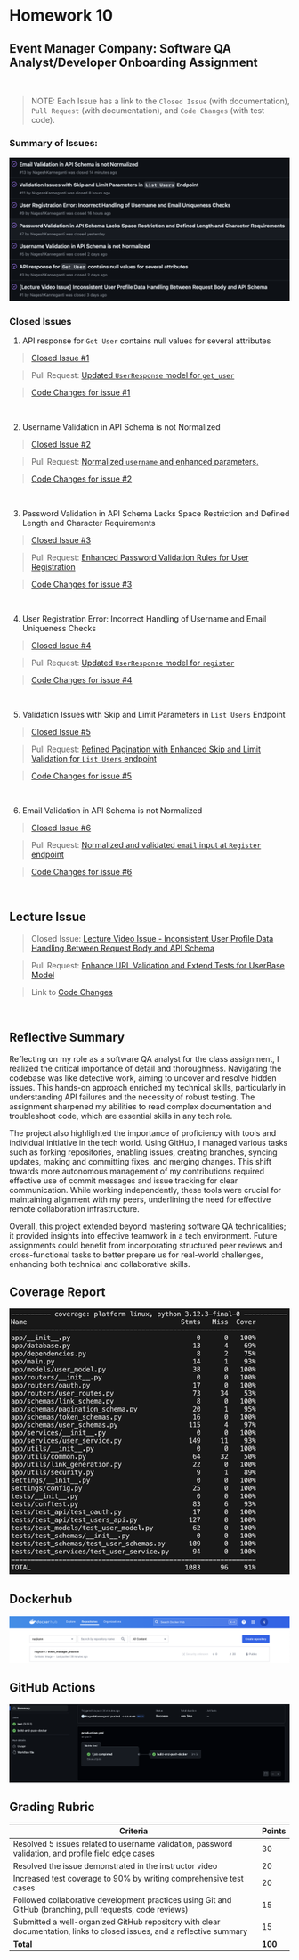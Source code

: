 # Homework 10
## Event Manager Company: Software QA Analyst/Developer Onboarding Assignment
<br>

> NOTE: Each Issue has a link to the `Closed Issue` (with documentation), `Pull Request` (with documentation), and `Code Changes` (with test code).

### Summary of Issues:
![List of Issues](Embedded_Files/Issues.png)

### Closed Issues
1. API response for `Get User` contains null values for several attributes
> [Closed Issue #1](https://github.com/NageshKanneganti/event_manager_practice/issues/3)

> Pull Request: [Updated `UserResponse` model for `get_user`](https://github.com/NageshKanneganti/event_manager_practice/pull/4)

> [Code Changes for issue #1](https://github.com/NageshKanneganti/event_manager_practice/pull/4/files)
<br>

2. Username Validation in API Schema is not Normalized
> [Closed Issue #2](https://github.com/NageshKanneganti/event_manager_practice/issues/5)

> Pull Request: [Normalized `username` and enhanced parameters.](https://github.com/NageshKanneganti/event_manager_practice/pull/6)

> [Code Changes for issue #2](https://github.com/NageshKanneganti/event_manager_practice/pull/6/files)
<br>

3. Password Validation in API Schema Lacks Space Restriction and Defined Length and Character Requirements
> [Closed Issue #3](https://github.com/NageshKanneganti/event_manager_practice/issues/7)

> Pull Request: [Enhanced Password Validation Rules for User Registration](https://github.com/NageshKanneganti/event_manager_practice/pull/8)

> [Code Changes for issue #3](https://github.com/NageshKanneganti/event_manager_practice/pull/8/files)
<br>

4. User Registration Error: Incorrect Handling of Username and Email Uniqueness Checks
> [Closed Issue #4](https://github.com/NageshKanneganti/event_manager_practice/issues/9)

> Pull Request: [Updated `UserResponse` model for `register`](https://github.com/NageshKanneganti/event_manager_practice/pull/10)

> [Code Changes for issue #4](https://github.com/NageshKanneganti/event_manager_practice/pull/10/files)
<br>

5. Validation Issues with Skip and Limit Parameters in `List Users` Endpoint
> [Closed Issue #5](https://github.com/NageshKanneganti/event_manager_practice/issues/11)

> Pull Request: [Refined Pagination with Enhanced Skip and Limit Validation for `List Users` endpoint](https://github.com/NageshKanneganti/event_manager_practice/pull/12)

> [Code Changes for issue #5](https://github.com/NageshKanneganti/event_manager_practice/pull/12/files)
<br>

6. Email Validation in API Schema is not Normalized
> [Closed Issue #6](https://github.com/NageshKanneganti/event_manager_practice/issues/13)

> Pull Request: [Normalized and validated `email` input at `Register` endpoint](https://github.com/NageshKanneganti/event_manager_practice/pull/14)

> [Code Changes for issue #6](https://github.com/NageshKanneganti/event_manager_practice/pull/14/files)
<br>

## Lecture Issue
> Closed Issue: [Lecture Video Issue - Inconsistent User Profile Data Handling Between Request Body and API Schema](https://github.com/NageshKanneganti/event_manager_practice/issues/1)

> Pull Request: [Enhance URL Validation and Extend Tests for UserBase Model](https://github.com/NageshKanneganti/event_manager_practice/pull/2)

> Link to [Code Changes](https://github.com/NageshKanneganti/event_manager_practice/pull/2/files)
<br>

## Reflective Summary
Reflecting on my role as a software QA analyst for the class assignment, I realized the critical importance of detail and thoroughness. Navigating the codebase was like detective work, aiming to uncover and resolve hidden issues. This hands-on approach enriched my technical skills, particularly in understanding API failures and the necessity of robust testing. The assignment sharpened my abilities to read complex documentation and troubleshoot code, which are essential skills in any tech role.

The project also highlighted the importance of proficiency with tools and individual initiative in the tech world. Using GitHub, I managed various tasks such as forking repositories, enabling issues, creating branches, syncing updates, making and committing fixes, and merging changes. This shift towards more autonomous management of my contributions required effective use of commit messages and issue tracking for clear communication. While working independently, these tools were crucial for maintaining alignment with my peers, underlining the need for effective remote collaboration infrastructure.

Overall, this project extended beyond mastering software QA technicalities; it provided insights into effective teamwork in a tech environment. Future assignments could benefit from incorporating structured peer reviews and cross-functional tasks to better prepare us for real-world challenges, enhancing both technical and collaborative skills.
<br>

## Coverage Report
![Coverage Report](Embedded_Files/coverage.png)

## Dockerhub
![DockerHub Repo](Embedded_Files/DockerHub.png)

## GitHub Actions
![Actions](Embedded_Files/GitHubActions.png)

## Grading Rubric

| Criteria                                                                                                                | Points |
|-------------------------------------------------------------------------------------------------------------------------|--------|
| Resolved 5 issues related to username validation, password validation, and profile field edge cases                      | 30     |
| Resolved the issue demonstrated in the instructor video                                                                 | 20     |
| Increased test coverage to 90% by writing comprehensive test cases                                                      | 20     |
| Followed collaborative development practices using Git and GitHub (branching, pull requests, code reviews)              | 15     |
| Submitted a well-organized GitHub repository with clear documentation, links to closed issues, and a reflective summary | 15     |
| **Total**                                                                                                               | **100**|

